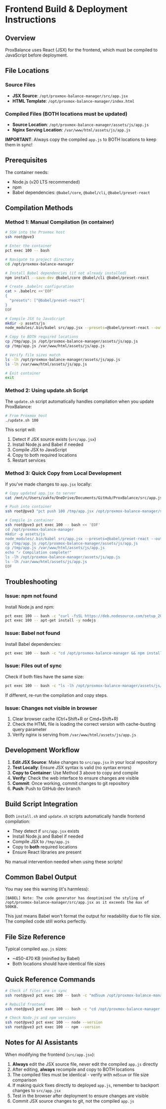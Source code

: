 # Frontend Build & Deployment Instructions

## Overview

ProxBalance uses React (JSX) for the frontend, which must be compiled to JavaScript before deployment.

## File Locations

### Source Files
- **JSX Source**: `/opt/proxmox-balance-manager/src/app.jsx`
- **HTML Template**: `/opt/proxmox-balance-manager/index.html`

### Compiled Files (BOTH locations must be updated)
- **Source Location**: `/opt/proxmox-balance-manager/assets/js/app.js`
- **Nginx Serving Location**: `/var/www/html/assets/js/app.js`

**IMPORTANT**: Always copy the compiled `app.js` to BOTH locations to keep them in sync!

## Prerequisites

The container needs:
- Node.js (v20 LTS recommended)
- npm
- Babel dependencies: `@babel/core`, `@babel/cli`, `@babel/preset-react`

## Compilation Methods

### Method 1: Manual Compilation (in container)

```bash
# SSH into the Proxmox host
ssh root@pve3

# Enter the container
pct exec 100 -- bash

# Navigate to project directory
cd /opt/proxmox-balance-manager

# Install Babel dependencies (if not already installed)
npm install --save-dev @babel/core @babel/cli @babel/preset-react

# Create .babelrc configuration
cat > .babelrc <<'EOF'
{
  "presets": ["@babel/preset-react"]
}
EOF

# Compile JSX to JavaScript
mkdir -p assets/js
node_modules/.bin/babel src/app.jsx --presets=@babel/preset-react --out-file /tmp/app.js

# Copy to BOTH required locations
cp /tmp/app.js /opt/proxmox-balance-manager/assets/js/app.js
cp /tmp/app.js /var/www/html/assets/js/app.js

# Verify file sizes match
ls -lh /opt/proxmox-balance-manager/assets/js/app.js
ls -lh /var/www/html/assets/js/app.js

# Exit container
exit
```

### Method 2: Using update.sh Script

The `update.sh` script automatically handles compilation when you update ProxBalance:

```bash
# From Proxmox host
./update.sh 100
```

This script will:
1. Detect if JSX source exists (`src/app.jsx`)
2. Install Node.js and Babel if needed
3. Compile JSX to JavaScript
4. Copy to both required locations
5. Restart services

### Method 3: Quick Copy from Local Development

If you've made changes to `app.jsx` locally:

```bash
# Copy updated app.jsx to server
cat /mnt/c/Users/zakfo/OneDrive/Documents/GitHub/ProxBalance/src/app.jsx | ssh root@pve3 "cat > /tmp/app.jsx"

# Push into container
ssh root@pve3 "pct push 100 /tmp/app.jsx /opt/proxmox-balance-manager/src/app.jsx"

# Compile in container
ssh root@pve3 pct exec 100 -- bash << 'EOF'
cd /opt/proxmox-balance-manager
mkdir -p assets/js
node_modules/.bin/babel src/app.jsx --presets=@babel/preset-react --out-file /tmp/app.js
cp /tmp/app.js /opt/proxmox-balance-manager/assets/js/app.js
cp /tmp/app.js /var/www/html/assets/js/app.js
echo "✓ Compilation complete!"
ls -lh /opt/proxmox-balance-manager/assets/js/app.js
ls -lh /var/www/html/assets/js/app.js
EOF
```

## Troubleshooting

### Issue: npm not found

Install Node.js and npm:

```bash
pct exec 100 -- bash -c "curl -fsSL https://deb.nodesource.com/setup_20.x -o /tmp/node-setup.sh && bash /tmp/node-setup.sh"
pct exec 100 -- apt-get install -y nodejs
```

### Issue: Babel not found

Install Babel dependencies:

```bash
pct exec 100 -- bash -c "cd /opt/proxmox-balance-manager && npm install --save-dev @babel/core @babel/cli @babel/preset-react"
```

### Issue: Files out of sync

Check if both files have the same size:

```bash
pct exec 100 -- bash -c "ls -lh /opt/proxmox-balance-manager/assets/js/app.js /var/www/html/assets/js/app.js"
```

If different, re-run the compilation and copy steps.

### Issue: Changes not visible in browser

1. Clear browser cache (Ctrl+Shift+R or Cmd+Shift+R)
2. Check the HTML file is loading the correct version with cache-busting query parameter
3. Verify nginx is serving from `/var/www/html/assets/js/app.js`

## Development Workflow

1. **Edit JSX Source**: Make changes to `src/app.jsx` in your local repository
2. **Test Locally**: Ensure JSX syntax is valid (no syntax errors)
3. **Copy to Container**: Use Method 3 above to copy and compile
4. **Verify**: Check the web interface to ensure changes are visible
5. **Commit**: Once working, commit changes to git repository
6. **Push**: Push to GitHub dev branch

## Build Script Integration

Both `install.sh` and `update.sh` scripts automatically handle frontend compilation:

- They detect if `src/app.jsx` exists
- Install Node.js and Babel if needed
- Compile JSX to `/tmp/app.js`
- Copy to **both** required locations
- Ensure React libraries are present

No manual intervention needed when using these scripts!

## Common Babel Output

You may see this warning (it's harmless):

```
[BABEL] Note: The code generator has deoptimised the styling of /opt/proxmox-balance-manager/src/app.jsx as it exceeds the max of 500KB.
```

This just means Babel won't format the output for readability due to file size. The compiled code still works perfectly.

## File Size Reference

Typical compiled `app.js` sizes:
- ~450-470 KB (minified by Babel)
- Both locations should have identical file sizes

## Quick Reference Commands

```bash
# Check if files are in sync
ssh root@pve3 pct exec 100 -- bash -c "md5sum /opt/proxmox-balance-manager/assets/js/app.js /var/www/html/assets/js/app.js"

# Rebuild frontend
ssh root@pve3 pct exec 100 -- bash -c "cd /opt/proxmox-balance-manager && node_modules/.bin/babel src/app.jsx --presets=@babel/preset-react --out-file /tmp/app.js && cp /tmp/app.js assets/js/app.js && cp /tmp/app.js /var/www/html/assets/js/app.js"

# Check Node.js and npm versions
ssh root@pve3 pct exec 100 -- node --version
ssh root@pve3 pct exec 100 -- npm --version
```

## Notes for AI Assistants

When modifying the frontend (`src/app.jsx`):

1. **Always** edit the JSX source file, never edit the compiled `app.js` directly
2. After editing, **always** recompile and copy to BOTH locations
3. The compiled files must be identical - verify with `md5sum` or file size comparison
4. If making quick fixes directly to deployed `app.js`, remember to backport changes to `src/app.jsx`
5. Test in the browser after deployment to ensure changes are visible
6. Commit JSX source changes to git, not the compiled `app.js`
